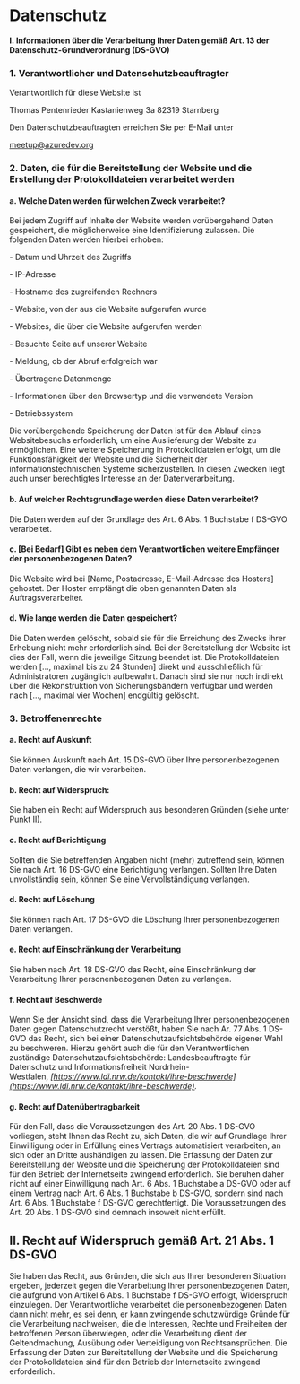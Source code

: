 # Datenschutz


**I. Informationen über die Verarbeitung Ihrer Daten gemäß Art. 13 der Datenschutz-Grundverordnung (DS-GVO)**

### **1. Verantwortlicher und Datenschutzbeauftragter**

Verantwortlich für diese Website ist

Thomas Pentenrieder
Kastanienweg 3a
82319 Starnberg

Den Datenschutzbeauftragten erreichen Sie per E-Mail unter

meetup@azuredev.org


### **2\. Daten, die für die Bereitstellung der Website und die Erstellung der Protokolldateien verarbeitet werden**

#### **a. Welche Daten werden für welchen Zweck verarbeitet?**

Bei jedem Zugriff auf Inhalte der Website werden vorübergehend Daten gespeichert, die möglicherweise eine Identifizierung zulassen. Die folgenden Daten werden hierbei erhoben:

\- Datum und Uhrzeit des Zugriffs

\- IP-Adresse

\- Hostname des zugreifenden Rechners

\- Website, von der aus die Website aufgerufen wurde

\- Websites, die über die Website aufgerufen werden

\- Besuchte Seite auf unserer Website

\- Meldung, ob der Abruf erfolgreich war

\- Übertragene Datenmenge

\- Informationen über den Browsertyp und die verwendete Version

\- Betriebssystem

Die vorübergehende Speicherung der Daten ist für den Ablauf eines Websitebesuchs erforderlich, um eine Auslieferung der Website zu ermöglichen. Eine weitere Speicherung in Protokolldateien erfolgt, um die Funktionsfähigkeit der Website und die Sicherheit der informationstechnischen Systeme sicherzustellen. In diesen Zwecken liegt auch unser berechtigtes Interesse an der Datenverarbeitung.

#### **b. Auf welcher Rechtsgrundlage werden diese Daten verarbeitet?**

Die Daten werden auf der Grundlage des Art. 6 Abs. 1 Buchstabe f DS-GVO verarbeitet.

#### **c. \[Bei Bedarf\] Gibt es neben dem Verantwortlichen weitere Empfänger der personenbezogenen Daten?**

Die Website wird bei \[Name, Postadresse, E-Mail-Adresse des Hosters\] gehostet. Der Hoster empfängt die oben genannten Daten als Auftragsverarbeiter.

#### **d. Wie lange werden die Daten gespeichert?**

Die Daten werden gelöscht, sobald sie für die Erreichung des Zwecks ihrer Erhebung nicht mehr erforderlich sind. Bei der Bereitstellung der Website ist dies der Fall, wenn die jeweilige Sitzung beendet ist. Die Protokolldateien werden \[…, maximal bis zu 24 Stunden\] direkt und ausschließlich für Administratoren zugänglich aufbewahrt. Danach sind sie nur noch indirekt über die Rekonstruktion von Sicherungsbändern verfügbar und werden nach \[…, maximal vier Wochen\] endgültig gelöscht.

### **3\. Betroffenenrechte**

#### **a. Recht auf Auskunft**

Sie können Auskunft nach Art. 15 DS-GVO über Ihre personenbezogenen Daten verlangen, die wir verarbeiten.

#### **b. Recht auf Widerspruch:**

Sie haben ein Recht auf Widerspruch aus besonderen Gründen (siehe unter Punkt II).

#### **c. Recht auf Berichtigung**

Sollten die Sie betreffenden Angaben nicht (mehr) zutreffend sein, können Sie nach Art. 16 DS-GVO eine Berichtigung verlangen. Sollten Ihre Daten unvollständig sein, können Sie eine Vervollständigung verlangen.

#### **d. Recht auf Löschung**

Sie können nach Art. 17 DS-GVO die Löschung Ihrer personenbezogenen Daten verlangen.

#### **e. Recht auf Einschränkung der Verarbeitung**

Sie haben nach Art. 18 DS-GVO das Recht, eine Einschränkung der Verarbeitung Ihrer personenbezogenen Daten zu verlangen.

#### **f. Recht auf Beschwerde**

Wenn Sie der Ansicht sind, dass die Verarbeitung Ihrer personenbezogenen Daten gegen Datenschutzrecht verstößt, haben Sie nach Ar. 77 Abs. 1 DS-GVO das Recht, sich bei einer Datenschutzaufsichtsbehörde eigener Wahl zu beschweren. Hierzu gehört auch die für den Verantwortlichen zuständige Datenschutzaufsichtsbehörde: Landesbeauftragte für Datenschutz und Informationsfreiheit Nordrhein-Westfalen, *[https://www.ldi.nrw.de/kontakt/ihre-beschwerde](https://www.ldi.nrw.de/kontakt/ihre-beschwerde).*

#### **g. Recht auf Datenübertragbarkeit**

Für den Fall, dass die Voraussetzungen des Art. 20 Abs. 1 DS-GVO vorliegen, steht Ihnen das Recht zu, sich Daten, die wir auf Grundlage Ihrer Einwilligung oder in Erfüllung eines Vertrags automatisiert verarbeiten, an sich oder an Dritte aushändigen zu lassen. Die Erfassung der Daten zur Bereitstellung der Website und die Speicherung der Protokolldateien sind für den Betrieb der Internetseite zwingend erforderlich. Sie beruhen daher nicht auf einer Einwilligung nach Art. 6 Abs. 1 Buchstabe a DS-GVO oder auf einem Vertrag nach Art. 6 Abs. 1 Buchstabe b DS-GVO, sondern sind nach Art. 6 Abs. 1 Buchstabe f DS-GVO gerechtfertigt. Die Voraussetzungen des Art. 20 Abs. 1 DS-GVO sind demnach insoweit nicht erfüllt.

## **II. Recht auf Widerspruch gemäß Art. 21 Abs. 1 DS-GVO**

Sie haben das Recht, aus Gründen, die sich aus Ihrer besonderen Situation ergeben, jederzeit gegen die Verarbeitung Ihrer personenbezogenen Daten, die aufgrund von Artikel 6 Abs. 1 Buchstabe f DS-GVO erfolgt, Widerspruch einzulegen. Der Verantwortliche verarbeitet die personenbezogenen Daten dann nicht mehr, es sei denn, er kann zwingende schutzwürdige Gründe für die Verarbeitung nachweisen, die die Interessen, Rechte und Freiheiten der betroffenen Person überwiegen, oder die Verarbeitung dient der Geltendmachung, Ausübung oder Verteidigung von Rechtsansprüchen. Die Erfassung der Daten zur Bereitstellung der Website und die Speicherung der Protokolldateien sind für den Betrieb der Internetseite zwingend erforderlich.
